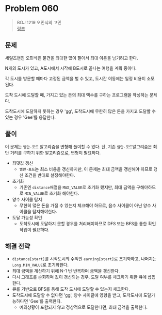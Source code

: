 # Problem 060

> BOJ 1219 오민식의 고민
> <br/>
> [링크](https://www.acmicpc.net/problem/1219)

## 문제

세일즈맨인 오민식은 물건을 최대한 많이 팔아서 최대 이윤을 남기려고 한다.

N개의 도시가 있고, A도시에서 시작해 B도시로 끝나는 여행을 계획 중이다.

각 도시를 방문할 때마다 고정된 금액을 벌 수 있고, 도시간 이동에는 일정 비용이 소모된다.

도착 도시에 도달할 때, 가지고 있는 돈의 최대 액수를 구하는 프로그램을 작성하는 문제다.

도착도시에 도달하지 못하는 경우 'gg', 도착도시에 무한히 많은 돈을 가지고 도달할 수 있는 경우 'Gee'를 응답한다.

## 풀이

이 문제는 `벨만-포드` 알고리즘을 변형해 풀이할 수 있다. 단, 기존 `벨만-포드`알고리즘은 최단 거리를 구하기 위한 알고리즘으로, 변형이 필요하다.

- 최댓값 갱신
    - `벨만-포드`는 최소 비용을 갱신하지만, 이 문제는 최대 금액을 갱신해야 하므로 갱신 조건을 반대로 설정해야한다.
- 초기화
    - 기존엔 `distance`배열을 `MAX_VALUE`로 초기화 했지만, 최대 금액을 구해야하므로 `MIN_VALUE`로 초기화 해야한다.
- 양수 사이클 탐지
    - 무한히 많은 돈을 가질 수 있는지 체크해야 하므로, 음수 사이클이 아닌 양수 사이클을 탐지해야한다.
- 도달 가능성 확인
    - 도착도시에 도달하지 못할 경우를 처리해야하므로 DFS 또는 BFS를 통한 확인 작업이 필요하다.

## 해결 전략

- `distance[start]`를 시작도시의 수익인 `earning[start]`로 초기화하고, 나머지는 `Long.MIN_VALUE`로 초기화한다.
- 최대 금액을 계산하기 위해 N-1 번 반복하며 금액을 갱신한다.
- 다시 그래프를 순회하며 값이 갱신되는 경우, 도달 여부를 체크하기 위한 큐에 삽입한다.
- 큐를 기반으로 BFS를 통해 도착 도시에 도달할 수 있는지 체크한다.
- 도착도시에 도달할 수 없다면 'gg', 양수 사이클에 영향을 받고, 도착도시에 도달가능하다면 'Gee'를 출력한다.
    - 예외상황이 포함되지 않고 정상적으로 도달한다면, 최대 금액을 출력한다.